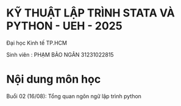 # KỸ THUẬT LẬP TRÌNH STATA VÀ PYTHON - UEH - 2025
Đại học Kinh tế TP.HCM

Sinh viên : PHẠM BẢO NGÂN 31231022815
# Nội dung môn học
Buổi 02 (16/08): Tổng quan ngôn ngữ lập trình python

